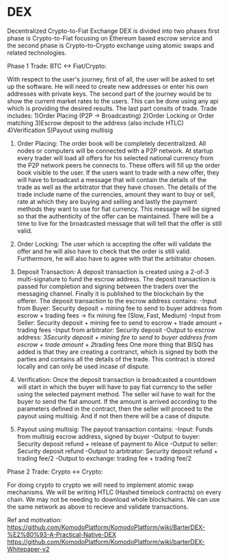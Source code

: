 # DEX
Decentralized Crypto-to-Fiat Exchange
DEX is divided into two phases first phase is Crypto-to-Fiat focusing on Ethereum based escrow service and the second phase is Crypto-to-Crypto exchange using atomic swaps and related technologies.





Phase 1 Trade: BTC <-> Fiat/Crypto:

With respect to the user's journey, first of all, the user will be asked to set up the software. He will need to create new addresses or enter his own addresses with private keys.
The second part of the journey would be to show the current market rates to the users. This can be done using any api which is providing the desired results.
The last part consits of trade. Trade includes:
1)Order Placing (P2P -> Broadcasting)
2)Order Locking or Order matching
3)Escrow deposit to the address (also include HTLC)
4)Verification
5)Payout using multisig

1) Order Placing:
The order book will be completely decentralized. All nodes or computers will be connected with a P2P network. At startup every trader will load all offers for his selected national currency from the P2P network peers he connects to. These offers will fill up the order book visible to the user. If the users want to trade with a new offer, they will have to broadcast a message that will contain the details of the trade as well as the arbitrator that they have chosen. The details of the trade include name of the currencies, amount they want to buy or sell, rate at which they are buying and selling and lastly the payment methods they want to use for fiat currency. This message will be signed so that the authenticity of the offer can be maintained. There will be a time to live for the broadcasted message that will tell that the offer is still valid.

2) Order Locking:
The user which is accepting the offer will validate the offer and he will also have to check that the order is still valid. Furthermore, he will also have to agree with that the arbitrator chosen.

3) Deposit Transaction:
A deposit transaction is created using a 2-of-3 multi-signature to fund the escrow address. The deposit transaction is passed for completion and signing between the traders over the messaging channel. Finally it is published to the blockchain by the offerer. The deposit transaction to the escrow address contains:
	-Input from Buyer: Security deposit + mining fee to send to buyer address from escrow + trading fees -> fix mining fee (Slow, Fast, Medium)
	-Input from Seller: Security deposit + mining fee to send to escrow + trade amount + trading fees
	-Input from arbitrator: Security deposit
	-Output to escrow address: 3*Security deposit + mining fee to send to buyer address from escrow + trade amount + 2*trading fees
One more thing that BISQ has added is that they are creating a contranct, which is signed by both the parties and contains all the details of the trade. This contract is stored locally and can only be used incase of dispute.

4) Verification:
Once the deposit transaction is broadcasted a countdown will start in which the buyer will have to pay fiat currency to the seller using the selected payment method. The seller wil have to wait for the buyer to send the fiat amount. If the amount is arrived according to the parameters defined in the contract, then the seller will proceed to the payout using multisig.
And if not then there will be a case of dispute.

5) Payout using multisig:
The payout transaction contains:
	-Input: Funds from multisig escrow address, signed by buyer
	-Output to buyer: Security deposit refund + release of payment to Alice
	-Output to seller: Security deposit refund
	-Output to arbitrator: Security deposit refund + trading fee/2
	-Output to exchange: trading fee + trading fee/2
	




Phase 2 Trade: Crypto <-> Crypto:

For doing crypto to crypto we will need to implement atomic swap mechanisms. We will be writing HTLC (Hashed timelock contracts) on every chain. We may not be needing to download whole blockchains. We can use the same network as above to recieve and validate transactions.




Ref and motivation:
https://github.com/KomodoPlatform/KomodoPlatform/wiki/BarterDEX-%E2%80%93-A-Practical-Native-DEX
https://github.com/KomodoPlatform/KomodoPlatform/wiki/barterDEX-Whitepaper-v2

